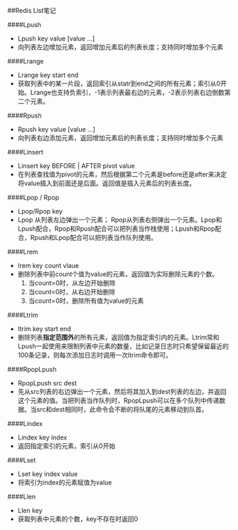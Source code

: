 ##Redis List笔记

####Lpush
- Lpush key value [value …]
- 向列表左边增加元素，返回增加元素后的列表长度；支持同时增加多个元素

####Lrange
- Lrange key start end
- 获取列表中的某一片段，返回索引从statr到end之间的所有元素；索引从0开始。Lrange也支持负索引，-1表示列表最右边的元素，-2表示列表右边倒数第二个元素。

####Rpush
- Rpush key value [value …]
- 向列表右边添加元素，返回增加元素后的列表长度；支持同时增加多个元素

####Linsert
- Linsert key BEFORE | AFTER pivot value
- 在列表查找值为pivot的元素，然后根据第二个元素是before还是after来决定将value插入到前面还是后面。返回值是插入元素后的列表长度。

####Lpop / Rpop
- Lpop/Rpop key
- Lpop 从列表左边弹出一个元素； Rpop从列表右侧弹出一个元素。Lpop和Lpush配合，Rpop和Rpush配合可以把列表当作栈使用；Lpush和Rpop配合，Rpush和Lpop配合可以把列表当作队列使用。

####Lrem
- lrem key count vlaue
- 删除列表中前count个值为value的元素，返回值为实际删除元素的个数。
    1. 当count>0时，从左边开始删除
    2. 当count<0时，从右边开始删除
    3. 当count=0时，删除所有值为value的元素

####Ltrim
- ltrim key start end
- 删除列表**指定范围外**的所有元素，返回值为指定索引内的元素。Ltrim常和Lpush一起使用来限制列表中元素的数量，比如记录日志时只希望保留最近的100条记录，则每次添加日志时调用一次ltrim命令即可。

####RpopLpush
- RpopLpush src dest
- 先从src列表的右边弹出一个元素，然后将其加入到dest列表的左边，并返回这个元素的值。当把列表当作队列时，RpopLpush可以在多个队列中传递数据。当src和dest相同时，此命令会不断的将队尾的元素移动到队首。

####Lindex
- Lindex key index 
- 返回指定索引的元素，索引从0开始

####Lset
- Lset key index value
- 将索引为index的元素赋值为value

####Llen
- Llen key
- 获取列表中元素的个数，key不存在时返回0
